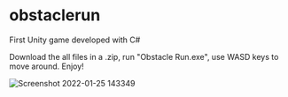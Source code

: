 # obstaclerun
First Unity game developed with C#

Download the all files in a .zip, run "Obstacle Run.exe", use WASD keys to move around.
Enjoy!





![Screenshot 2022-01-25 143349](https://user-images.githubusercontent.com/75450072/151046664-6f6f3996-37cd-48be-bcc1-94060d7023c1.png)

